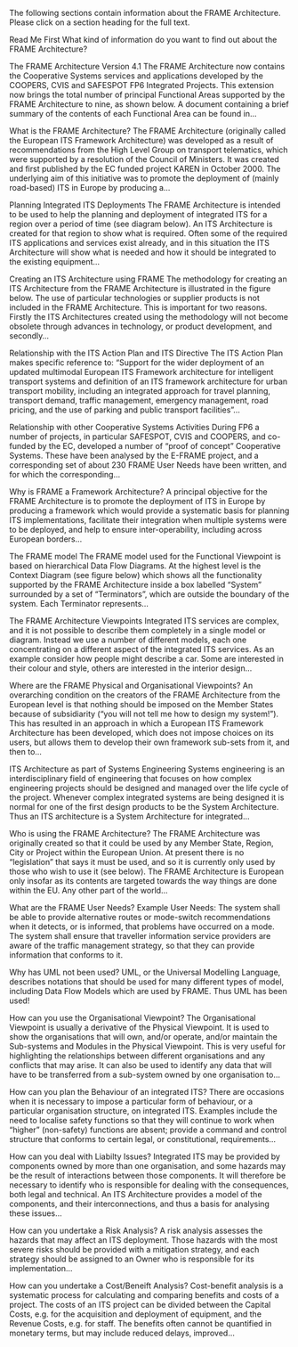 The following sections contain information about the FRAME Architecture. Please click on a section heading for the full text.

Read Me First
What kind of information do you want to find out about the FRAME Architecture?

The FRAME Architecture Version 4.1
The FRAME Architecture now contains the Cooperative Systems services and applications developed by the COOPERS, CVIS and SAFESPOT FP6 Integrated Projects. This extension now brings the total number of principal Functional Areas supported by the FRAME Architecture to nine, as shown below. A document containing a brief summary of the contents of each Functional Area can be found in…

What is the FRAME Architecture?
The FRAME Architecture (originally called the European ITS Framework Architecture) was developed as a result of recommendations from the High Level Group on transport telematics, which were supported by a resolution of the Council of Ministers. It was created and first published by the EC funded project KAREN in October 2000. The underlying aim of this initiative was to promote the deployment of (mainly road-based) ITS in Europe by producing a…

Planning Integrated ITS Deployments
The FRAME Architecture is intended to be used to help the planning and deployment of integrated ITS for a region over a period of time (see diagram below). An ITS Architecture is created for that region to show what is required. Often some of the required ITS applications and services exist already, and in this situation the ITS Architecture will show what is needed and how it should be integrated to the existing equipment…

Creating an ITS Architecture using FRAME
The methodology for creating an ITS Architecture from the FRAME Architecture is illustrated in the figure below. The use of particular technologies or supplier products is not included in the FRAME Architecture. This is important for two reasons. Firstly the ITS Architectures created using the methodology will not become obsolete through advances in technology, or product development, and secondly…

Relationship with the ITS Action Plan and ITS Directive
The ITS Action Plan makes specific reference to:
“Support for the wider deployment of an updated multimodal European ITS Framework architecture for intelligent transport systems and definition of an ITS framework architecture for urban transport mobility, including an integrated approach for travel planning, transport demand, traffic management, emergency management, road pricing, and the use of parking and public transport facilities”…

Relationship with other Cooperative Systems Activities
During FP6 a number of projects, in particular SAFESPOT, CVIS and COOPERS, and co-funded by the EC, developed a number of “proof of concept” Cooperative Systems. These have been analysed by the E-FRAME project, and a corresponding set of about 230 FRAME User Needs have been written, and for which the corresponding…

Why is FRAME a Framework Architecture?
A principal objective for the FRAME Architecture is to promote the deployment of ITS in Europe by producing a framework which would provide a systematic basis for planning ITS implementations, facilitate their integration when multiple systems were to be deployed, and help to ensure inter-operability, including across European borders…

The FRAME model
The FRAME model used for the Functional Viewpoint is based on hierarchical Data Flow Diagrams. At the highest level is the Context Diagram (see figure below) which shows all the functionality supported by the FRAME Architecture inside a box labelled “System” surrounded by a set of “Terminators”, which are outside the boundary of the system. Each Terminator represents…

The FRAME Architecture Viewpoints
Integrated ITS services are complex, and it is not possible to describe them completely in a single model or diagram. Instead we use a number of different models, each one concentrating on a different aspect of the integrated ITS services. As an example consider how people might describe a car. Some are interested in their colour and style, others are interested in the interior design…

Where are the FRAME Physical and Organisational Viewpoints?
An overarching condition on the creators of the FRAME Architecture from the European level is that nothing should be imposed on the Member States because of subsidiarity (“you will not tell me how to design my system!”). This has resulted in an approach in which a European ITS Framework Architecture has been developed, which does not impose choices on its users, but allows them to develop their own framework sub-sets from it, and then to…

ITS Architecture as part of Systems Engineering
Systems engineering is an interdisciplinary field of engineering that focuses on how complex engineering projects should be designed and managed over the life cycle of the project. Whenever complex integrated systems are being designed it is normal for one of the first design products to be the System Architecture. Thus an ITS architecture is a System Architecture for integrated…

Who is using the FRAME Architecture?
The FRAME Architecture was originally created so that it could be used by any Member State, Region, City or Project within the European Union. At present there is no “legislation” that says it must be used, and so it is currently only used by those who wish to use it (see below). The FRAME Architecture is European only insofar as its contents are targeted towards the way things are done within the EU. Any other part of the world…

What are the FRAME User Needs?
Example User Needs:
The system shall be able to provide alternative routes or mode-switch recommendations when it detects, or is informed, that problems have occurred on a mode.
The system shall ensure that traveller information service providers are aware of the traffic management strategy, so that they can provide information that conforms to it.

Why has UML not been used?
UML, or the Universal Modelling Language, describes notations that should be used for many different types of model, including Data Flow Models which are used by FRAME. Thus UML has been used!

How can you use the Organisational Viewpoint?
The Organisational Viewpoint is usually a derivative of the Physical Viewpoint. It is used to show the organisations that will own, and/or operate, and/or maintain the Sub-systems and Modules in the Physical Viewpoint. This is very useful for highlighting the relationships between different organisations and any conflicts that may arise. It can also be used to identify any data that will have to be transferred from a sub-system owned by one organisation to…

How can you plan the Behaviour of an integrated ITS?
There are occasions when it is necessary to impose a particular form of behaviour, or a particular organisation structure, on integrated ITS. Examples include the need to localise safety functions so that they will continue to work when “higher” (non-safety) functions are absent; provide a command and control structure that conforms to certain legal, or constitutional, requirements…

How can you deal with Liabilty Issues?
Integrated ITS may be provided by components owned by more than one organisation, and some hazards may be the result of interactions between those components. It will therefore be necessary to identify who is responsible for dealing with the consequences, both legal and technical. An ITS Architecture provides a model of the components, and their interconnections, and thus a basis for analysing these issues…

How can you undertake a Risk Analysis?
A risk analysis assesses the hazards that may affect an ITS deployment. Those hazards with the most severe risks should be provided with a mitigation strategy, and each strategy should be assigned to an Owner who is responsible for its implementation…

How can you undertake a Cost/Beneift Analysis?
Cost-benefit analysis is a systematic process for calculating and comparing benefits and costs of a project. The costs of an ITS project can be divided between the Capital Costs, e.g. for the acquisition and deployment of equipment, and the Revenue Costs, e.g. for staff. The benefits often cannot be quantified in monetary terms, but may include reduced delays, improved…